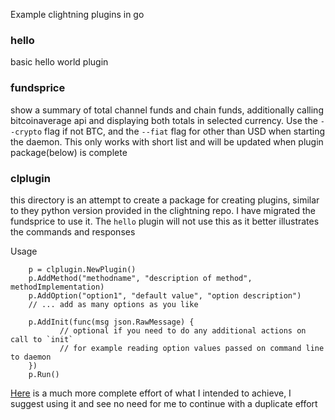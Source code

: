 Example clightning plugins in go

### hello
basic hello world plugin

### fundsprice

show a summary of total channel funds and chain funds, additionally calling bitcoinaverage api and displaying both totals in selected currency.  Use the `--crypto` flag if not BTC, and the `--fiat` flag for other than USD when starting the daemon.  This only works with short list and will be updated when plugin package(below) is complete

### clplugin

this directory is an attempt to create a package for creating plugins, similar to they python version provided in the clightning repo. I have migrated the fundsprice to use it.  The `hello` plugin will not use this as it better illustrates the commands and responses

Usage

```golang
    p = clplugin.NewPlugin()
    p.AddMethod("methodname", "description of method", methodImplementation)
    p.AddOption("option1", "default value", "option description")
    // ... add as many options as you like

    p.AddInit(func(msg json.RawMessage) {
           // optional if you need to do any additional actions on call to `init`
           // for example reading option values passed on command line to daemon
    })
    p.Run()
```

[Here](https://github.com/niftynei/glightning) is a much more complete effort of what I intended to achieve, I suggest using it and see no need for me to continue with a duplicate effort